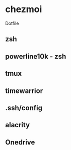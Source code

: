 # chezmoi
Dotfile

## zsh

## powerline10k - zsh

## tmux

## timewarrior

## .ssh/config

## alacrity

## Onedrive
